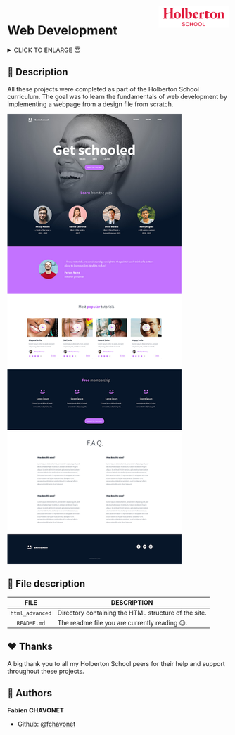 <img  height="50px" align="right" src="./resources/images/holberton_school_logo.png" alt="Holberton School logo">

# Web Development

<details>
        <summary>
		CLICK TO ENLARGE 😇
        </summary>
	    📄 <a href="#description">Description</a>
        <br>
        📂 <a href="#files-description">Files description</a>
        <br>
        ♥️ <a href="#thanks">Thanks</a>
        <br>
        👷 <a href="#authors">Authors</a>
</details>

## 📄 <span id="description">Description</span>

All these projects were completed as part of the Holberton School curriculum. The goal was to learn the fundamentals of web development by implementing a webpage from a design file from scratch.

<img src="./resources/images/smileschool_final_design.png" alt="">

## 📂 <span id="files-description">File description</span>

| **FILE**       | **DESCRIPTION**                                      |
| :------------: | ---------------------------------------------------- |
| `html_advanced`| Directory containing the HTML structure of the site. |
| `README.md`    | The readme file you are currently reading 😉.        |   

## ♥️ <span id="thanks">Thanks</span>

A big thank you to all my Holberton School peers for their help and support throughout these projects.

## 👷 <span id="authors">Authors</span>

**Fabien CHAVONET**
- Github: [@fchavonet](https://github.com/fchavonet)